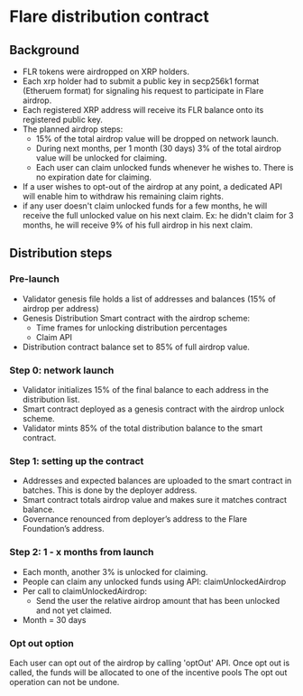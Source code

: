 # Flare distribution contract

## Background
- FLR tokens were airdropped on XRP holders.
- Each xrp holder had to submit a public key in secp256k1 format (Etheruem format) for signaling his request to participate in Flare airdrop.
- Each registered XRP address will receive its FLR balance onto its registered public key.
- The planned airdrop steps:
   - 15% of the total airdrop value will be dropped on network launch.
   - During next months, per 1 month (30 days) 3% of the total airdrop value will be unlocked for claiming.
   - Each user can claim unlocked funds whenever he wishes to. There is no expiration date for claiming.
- If a user wishes to opt-out of the airdrop at any point, a dedicated API will enable him to withdraw his remaining claim rights.   
- if any user doesn't claim unlocked funds for a few months, he will receive the full unlocked value on his next claim. Ex: he didn't claim for 3 months, he will receive 9% of his full airdrop in his next claim.

## Distribution steps

### Pre-launch
- Validator genesis file holds a list of addresses and balances (15% of airdrop per address)
- Genesis Distribution Smart contract with the airdrop scheme:
    - Time frames for unlocking distribution percentages
    - Claim API
- Distribution contract balance set to 85% of full airdrop value.

### Step 0: network launch
- Validator initializes 15% of the final balance to each address in the distribution list.
- Smart contract deployed as a genesis contract with the airdrop unlock scheme.
- Validator mints 85% of the total distribution balance to the smart contract.

### Step 1: setting up the contract
- Addresses and expected balances are uploaded to the smart contract in batches. This is done by the deployer address.
- Smart contract totals airdrop value and makes sure it matches contract balance.
- Governance renounced from deployer’s address to the Flare Foundation’s address.

### Step 2: 1 - x months from launch
- Each month, another 3% is unlocked for claiming.
- People can claim any unlocked funds using API: claimUnlockedAirdrop
- Per call to claimUnlockedAirdrop:
    - Send the user the relative airdrop amount that has been unlocked and not yet claimed.
- Month = 30 days


### Opt out option
Each user can opt out of the airdrop by calling 'optOut' API.
Once opt out is called, the funds will be allocated to one of the incentive pools
The opt out operation can not be undone.

